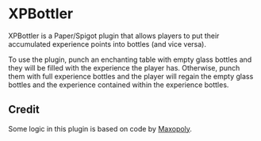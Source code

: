 # XPBottler

XPBottler is a Paper/Spigot plugin that allows players to put their accumulated experience points into bottles (and vice versa).

To use the plugin, punch an enchanting table with empty glass bottles and they will be filled with the experience the player has. Otherwise, punch them with full experience bottles and the player will regain the empty glass bottles and the experience contained within the experience bottles.

## Credit

Some logic in this plugin is based on code by [Maxopoly](https://github.com/Maxopoly/BottledExperience).
